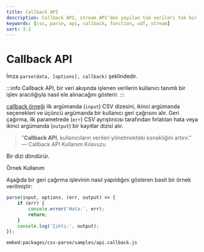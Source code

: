 ```yaml
---
title: Callback API
description: Callback API, stream API'den yayılan tüm verileri tek bir nesnede tamponlar ve bu nesneyi kullanıcı tarafından sağlanan bir işleve geçirir. Bu özellik, veri akışlarını daha verimli bir şekilde işlemek için kullanılır ve kullanıcıların esnek geri çağırmalar tanımlamasına olanak tanır.
keywords: [csv, parse, api, callback, function, udf, stream]
sort: 3.2
---
```


# Callback API

İmza `parse(data, [options], callback)` şeklindedir.

:::info
Callback API, bir veri akışında işlenen verilerin kullanıcı tanımlı bir işlev aracılığıyla nasıl ele alınacağını gösterir.
:::

[callback örneği](https://github.com/adaltas/node-csv/blob/master/packages/csv-parse/samples/api.callback.js) ilk argümanda (`input`) CSV dizesini, ikinci argümanda seçenekleri ve üçüncü argümanda bir kullanıcı geri çağrısını alır. Geri çağırma, ilk parametrede (`err`) CSV ayrıştırıcısı tarafından fırlatılan hata veya ikinci argümanda (`output`) bir kayıtlar dizisi alır. 

> "**Callback API**, kullanıcıların verileri yönetmekteki esnekliğini artırır."  
> — Callback API Kullanım Kılavuzu

Bir dizi döndürür.


Örnek Kullanım

Aşağıda bir geri çağırma işlevinin nasıl yapıldığını gösteren basit bir örnek verilmiştir:

```javascript
parse(input, options, (err, output) => {
    if (err) {
        console.error('Hata:', err);
        return;
    }
    console.log('Çıktı:', output);
});
```


`embed:packages/csv-parse/samples/api.callback.js`